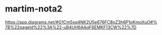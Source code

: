 # martim-nota2
https://app.diagrams.net/#G1Cm5sq4NK2U5e676FC8oZ3h6P1oKmoXuO#%7B%22pageId%22%3A%22-uB4UH6AAqF6EMKF13CW%22%7D
